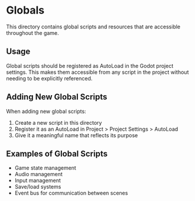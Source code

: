 # Globals

This directory contains global scripts and resources that are accessible throughout the game.

## Usage

Global scripts should be registered as AutoLoad in the Godot project settings. This makes them accessible from any script in the project without needing to be explicitly referenced.

## Adding New Global Scripts

When adding new global scripts:

1. Create a new script in this directory
2. Register it as an AutoLoad in Project > Project Settings > AutoLoad
3. Give it a meaningful name that reflects its purpose

## Examples of Global Scripts

- Game state management
- Audio management
- Input management
- Save/load systems
- Event bus for communication between scenes